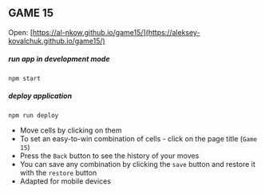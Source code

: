 ## GAME 15

Open: [https://al-nkow.github.io/game15/](https://aleksey-kovalchuk.github.io/game15/)

##### run app in development mode
 ````npm start````

##### deploy application
 ````npm run deploy````

- Move cells by clicking on them
- To set an easy-to-win combination of cells - click on the page title (`Game 15`)
- Press the `Back` button to see the history of your moves
- You can save any combination by clicking the `save` button and restore it with the `restore` button
- Adapted for mobile devices